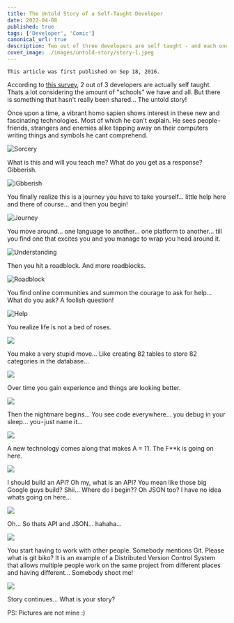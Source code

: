 ```yaml
---
title: The Untold Story of a Self-Taught Developer
date: 2022-04-08
published: true
tags: ['Developer', 'Comic']
canonical_url: true
description: Two out of three developers are self taught - and each one of them have a unique yet similar story.
cover_image: ./images/untold-story/story-1.jpeg
---
```


`This article was first published on Sep 18, 2016.`

According to [this survey](https://qz.com/649409/two-out-of-three-developers-are-self-taught-and-other-trends-from-a-survey-of-56033-developers/), 2 out of 3 developers are actually self taught. Thats a lot considering the amount of "schools" we have and all. But there is something that hasn't really been shared… The untold story!

Once upon a time, a vibrant homo sapien shows interest in these new and fascinating technologies. Most of which he can't explain. He sees people - friends, strangers and enemies alike tapping away on their computers writing things and symbols he cant comprehend.

![Sorcery](./images/untold-story/story-2.jpeg)

What is this and will you teach me? What do you get as a response? Gibberish.

![iGbberish](./images/untold-story/story-3.jpg)

You finally realize this is a journey you have to take yourself… little help here and there of course… and then you begin!

![Journey](./images/untold-story/story-4.jpg)

You move around… one language to another… one platform to another… till you find one that excites you and you manage to wrap you head around it.

![Understanding](./images/untold-story/story-5.jpg)

Then you hit a roadblock. And more roadblocks.

![Roadblock](./images/untold-story/story-6.jpg)

You find online communities and summon the courage to ask for help… What do you ask? A foolish question!

![Help](./images/untold-story/story-7.gif)

You realize life is not a bed of roses.

![](./images/untold-story/story-8.jpeg)

You make a very stupid move… Like creating 82 tables to store 82 categories in the database…

![](./images/untold-story/story-8.gif)

Over time you gain experience and things are looking better.

![](./images/untold-story/story-10.gif)

Then the nightmare begins… You see code everywhere… you debug in your sleep… you - just name it…

![](./images/untold-story/story-11.gif)


A new technology comes along that makes A = 11. The F**k is going on here.

![](./images/untold-story/story-12.gif)

I should build an API? Oh my, what is an API? You mean like those big Google guys build? Shii… Where do i begin?? Oh JSON too? I have no idea whats going on here…

![](./images/untold-story/story-13.jpg)

Oh… So thats API and JSON… hahaha…

![](./images/untold-story/story-14.jpg)

You start having to work with other people. Somebody mentions Git. Please what is git biko? It is an example of a Distributed Version Control System that allows multiple people work on the same project from different places and having different… Somebody shoot me!

![](./images/untold-story/story-15.jpg)

Story continues... What is your story?


PS: Pictures are not mine :)
